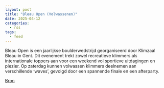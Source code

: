 ```yaml
---
layout: post
title: "Bleau Open (Volwassenen)"
date: 2025-04-12
categories: 
  - rss
tags: 
  - feed
---
```


<p>Bleau Open is een jaarlijkse boulderwedstrijd georganiseerd door Klimzaal Bleau in Gent. Dit evenement trekt zowel recreatieve klimmers als internationale toppers aan voor een weekend vol sportieve uitdagingen en plezier. Op zaterdag kunnen volwassen klimmers deelnemen aan verschillende &lsquo;waves&rsquo;, gevolgd door een spannende finale en een afterparty.</p>
<p><a href="https://www.klimkalender.nl/comp/bleau-open-volwassenen/" rel="noopener noreferrer" target="_blank">Bron</a></p>
